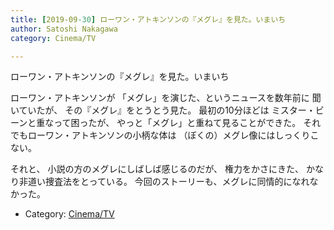 ```yaml
---
title: [2019-09-30] ローワン・アトキンソンの『メグレ』を見た。いまいち
author: Satoshi Nakagawa
category: Cinema/TV

---
```


ローワン・アトキンソンの『メグレ』を見た。いまいち

 ローワン・アトキンソンが
「メグレ」を演じた、というニュースを数年前に
聞いていたが、
その『メグレ』をとうとう見た。
最初の10分ほどは
ミスター・ビーンと重なって困ったが、
やっと「メグレ」と重ねて見ることができた。
それでもローワン・アトキンソンの小柄な体は
（ぼくの）メグレ像にはしっくりこない。

 それと、
小説の方のメグレにしばしば感じるのだが、
権力をかさにきた、
かなり非道い捜査法をとっている。
今回のストーリーも、メグレに同情的になれなかった。

- Category: [Cinema/TV](https://merapano.github.io/categories.html#Cinema/TV)


